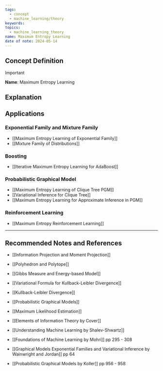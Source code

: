 ```yaml
---
tags:
  - concept
  - machine_learning/theory
keywords: 
topics:
  - machine_learning_theory
name: Maximum Entropy Learning
date of note: 2024-05-14
---
```


## Concept Definition

>[!important]
>**Name**: Maximum Entropy Learning



## Explanation


## Applications


### Exponential Family and Mixture Family

- [[Maximum Entropy Learning of Exponential Family]]
- [[Mixture Family of Distributions]]

### Boosting

- [[Iterative Maximum Entropy Learning for AdaBoost]]


### Probabilistic Graphical Model

- [[Maximum Entropy Learning of Clique Tree PGM]]
- [[Variational Inference for Clique Tree]]
- [[Maximum Entropy Learning for Approximate Inference in PGM]]


### Reinforcement Learning

- [[Maximum Entropy Reinforcement Learning]]



-----------
##  Recommended Notes and References

- [[Information Projection and Moment Projection]]
- [[Polyhedron and Polytope]]

- [[Gibbs Measure and Energy-based Model]]


- [[Variational Formula for Kullback-Leibler Divergence]]
- [[Kullback-Leibler Divergence]]
- [[Probabilistic Graphical Models]]

- [[Maximum Likelihood Estimation]]


- [[Elements of Information Theory by Cover]] 
- [[Understanding Machine Learning by Shalev-Shwartz]]
- [[Foundations of Machine Learning by Mohri]] pp 295 - 308
- [[Graphical Models Exponential Families and Variational Inference by Wainwright and Jordan]] pp 64
- [[Probabilistic Graphical Models by Koller]] pp 956 - 958